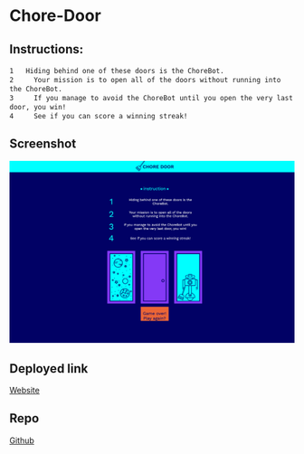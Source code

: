 # Chore-Door

## Instructions:
```
1   Hiding behind one of these doors is the ChoreBot.
2	  Your mission is to open all of the doors without running into the ChoreBot.
3	  If you manage to avoid the ChoreBot until you open the very last door, you win!
4	  See if you can score a winning streak!
```

## Screenshot

![screen shot](src/choredoor.png)

## Deployed link

[Website](https://yinping-520.github.io/Chore-Door/)

## Repo

[Github](https://github.com/yinping-520/Chore-Door)
